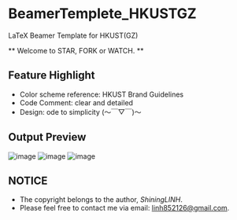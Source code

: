 # BeamerTemplete_HKUSTGZ

LaTeX Beamer Template for HKUST(GZ)

** Welcome to STAR, FORK or WATCH. **

## Feature Highlight
- Color scheme reference: HKUST Brand Guidelines
- Code Comment: clear and detailed
- Design: ode to simplicity (～￣▽￣)～ 

## Output Preview
![image](https://user-images.githubusercontent.com/102664839/219069654-652d200b-c4f2-4899-80f3-2c581aa36e27.png)
![image](https://user-images.githubusercontent.com/102664839/219069826-3a27df58-30b6-4d24-bad2-4ef67f51a281.png)
![image](https://user-images.githubusercontent.com/102664839/219070059-c26c05dd-0e72-4ac7-a13e-a80b210f30da.png)

## NOTICE
- The copyright belongs to the author, *ShiningLINH*.
- Please feel free to contact me via email: linh852126@gmail.com.
